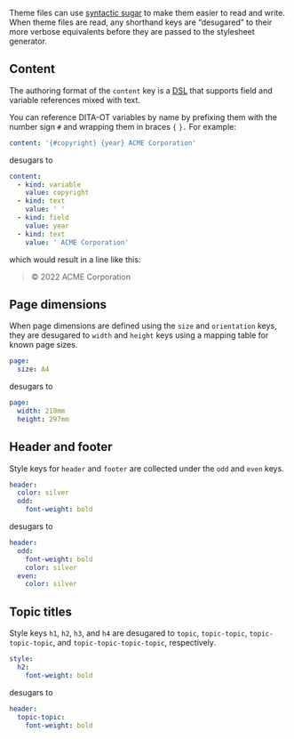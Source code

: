 Theme files can use [syntactic sugar](https://en.wikipedia.org/wiki/Syntactic_sugar) to make them easier to read and write. When theme files are read, any shorthand keys are “desugared” to their more verbose equivalents before they are passed to the stylesheet generator.

## Content

The authoring format of the `content` key is a [DSL](https://en.wikipedia.org/wiki/Domain-specific_language) that supports field and variable references mixed with text.

You can reference DITA-OT variables by name by prefixing them with the number sign `#` and wrapping them in braces `{` `}.` For example:

```yaml
content: '{#copyright} {year} ACME Corporation'
```

desugars to

```yaml
content:
  - kind: variable
    value: copyright
  - kind: text
    value: ' '
  - kind: field
    value: year
  - kind: text
    value: ' ACME Corporation'
```

which would result in a line like this:

> © 2022 ACME Corporation

## Page dimensions

When page dimensions are defined using the `size` and `orientation` keys, they are desugared to `width` and `height` keys using a mapping table for known page sizes.

```yaml
page:
  size: A4
```

desugars to

```yaml
page:
  width: 210mm
  height: 297mm
```

## Header and footer

Style keys for `header` and `footer` are collected under the `odd` and `even` keys.

```yaml
header:
  color: silver
  odd:
    font-weight: bold
```

desugars to

```yaml
header:
  odd:
    font-weight: bold
    color: silver
  even:
    color: silver
```

## Topic titles

Style keys `h1`, `h2`, `h3`, and `h4` are desugared to `topic`, `topic-topic`, `topic-topic-topic`, and `topic-topic-topic-topic`, respectively.

```yaml
style:
  h2:
    font-weight: bold
```

desugars to

```yaml
header:
  topic-topic:
    font-weight: bold
```
